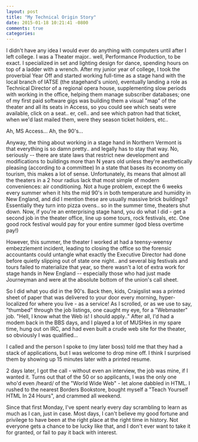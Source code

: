 ```yaml
---
layout: post
title: "My Technical Origin Story"
date: 2015-01-18 10:21:41 -0800
comments: true
categories: 
---
```


I didn't have any idea I would ever do anything with computers until after I left college. <!-- more -->I was a Theater major.. well, Performance Production, to be exact. I specialized in set and lighting design for dance, spending hours on top of a ladder with a wrench. After my junior year of college, I took the proverbial Year Off and started working full-time as a stage hand with the local branch of IATSE (the stagehand's union), eventually landing a role as Technical Director of a regional opera house, supplementing slow periods with working in the office, helping them manage subscriber databases; one of my first paid software gigs was building them a visual "map" of the theater and all its seats in Access, so you could see which seats were available, click on a seat.. er, cell.. and see which patron had that ticket, when we'd last mailed them, were they season ticket holders, etc..

Ah, MS Access... Ah, the 90's...

Anyway, the thing about working in a stage hand in Northern Vermont is that everything is so damn pretty.. and legally has to stay that way. No, seriously -- there are state laws that restrict new development and modifications to buildings more than N years old unless they're aesthetically pleasing (according to a committee)  In a state that bases its economy on tourism, this makes a lot of sense. Unfortunately, its means that almost all the theaters in a 2 hour radius lack that most simple of modern conveniences: air conditioning. Not a huge problem, except the 6 weeks every summer when it hits the mid 90's in both temperature and humidity in New England, and did I mention these are usually massive brick buildings? Essentially they turn into pizza ovens.. so in the summer time, theaters shut down. Now, if you're an enterprising stage hand, you do what I did - get a second job in the theater office, line up some tours, rock festivals, etc. One good rock festival would pay for your entire summer (god bless overtime pay!)

However, this summer, the theater I worked at had a teensy-weensy embezzlement incident, leading to closing the office so the forensic accountants could untangle what exactly the Executive Director had done before quietly slipping out of state one night.. and several big festivals and tours failed to materialize that year, so there wasn't a lot of extra work for stage hands in New England -- especially those who had just made Journeyman and were at the absolute bottom of the union's call sheet.

So I did what you did in the 90's. Back then, kids, Craigslist was a printed sheet of paper that was delivered to your door every morning, hyper-localized for where you live - as a service! As I scrolled, or as we use to say, "thumbed" through the job listings, one caught my eye, for a "Webmaster" job. "Hell, I know what the Web is! I should apply.." After all, I'd had a modem back in the BBS days, and I played a lot of MUSHes in my spare time, hung out on IRC, and had even built a crude web site for the theater, so obviously I was qualified...

I called and the person I spoke to (my later boss) told me that they had a stack of applications, but I was welcome to drop mine off. I think I surprised them by showing up 15 minutes later with a printed resume. 

2 days later, I got the call - without even an interview, the job was mine, if I wanted it. Turns out that of the 50 or so applicants, I was the only one who'd even /heard/ of the "World Wide Web" - let alone dabbled in HTML. I rushed to the nearest Borders Bookstore, bought myself a "Teach Yourself HTML In 24 Hours", and crammed all weekend.

Since that first Monday, I've spent nearly every day scrambling to learn as much as I can, just in case. Most days, I can't believe my good fortune and privilege to have been at the right place at the right time in history. Not everyone gets a chance to be lucky like that, and I don't ever want to take it for granted, or fail to pay it back with interest.

